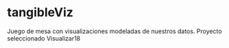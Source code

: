 # tangibleViz
Juego de mesa con visualizaciones modeladas de nuestros datos. Proyecto seleccionado Visualizar18
